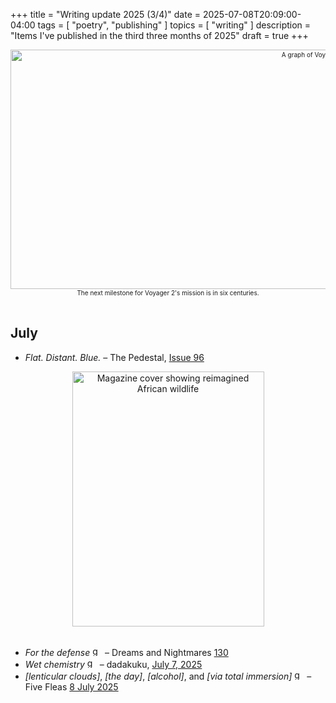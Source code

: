 +++
title = "Writing update 2025 (3/4)"
date = 2025-07-08T20:09:00-04:00
tags = [
    "poetry",
    "publishing"
]
topics = [
    "writing"
]
description = "Items I've published in the third three months of 2025"
draft = true
+++

<div align="center" style="font-size:x-small"><img src="https://milkfish08.s3.us-east-1.amazonaws.com/photo/blog/abovethefold/voyager-2-past-and-future-mission-english-76b920.jpg" alt="A graph of Voyager 2 speed vs. time" width="1024" height="383" title="Voyager 2 mission plotted out to deep time" /><br />The next milestone for Voyager 2's mission is in six centuries.</div><br clear="all" />

## July

* *Flat. Distant. Blue.* – The Pedestal, [Issue 96](https://thepedestalmagazine.com/richard-magahiz-flat-distant-blue/)
<div align="center"><img src="https://milkfish08.s3.us-east-1.amazonaws.com/photo/blog/_20250706_053524.JPG" title="Dreams and Nightmares 130 cover" alt="Magazine cover showing reimagined African wildlife" width="307" height="408" /></div><br clear="all" />

* *For the defense* <img src="https://milkfish08.s3.amazonaws.com/photo/blog/award_star_gold_1.png" width=16 height=16 title="gold star" /> – Dreams and Nightmares [130](https://dreamsandnightmaresmagazine.blogspot.com/2025/06/062025b.html)
* *Wet chemistry*  <img src="https://milkfish08.s3.amazonaws.com/photo/blog/award_star_gold_1.png" width=16 height=16 title="gold star" /> – dadakuku, [July 7, 2025](https://dadakuku.com/2025/07/07/wet-chemistry/)
* *[lenticular clouds]*, *[the day]*, *[alcohol]*, and *[via total immersion]* <img src="https://milkfish08.s3.amazonaws.com/photo/blog/award_star_gold_1.png" width=16 height=16 title="gold star" /> – Five Fleas [8 July 2025](https://fivefleas.blogspot.com/2025/07/afternoon-of-july-8-2025.html)

<!-- ## August -->

<!-- ## September -->